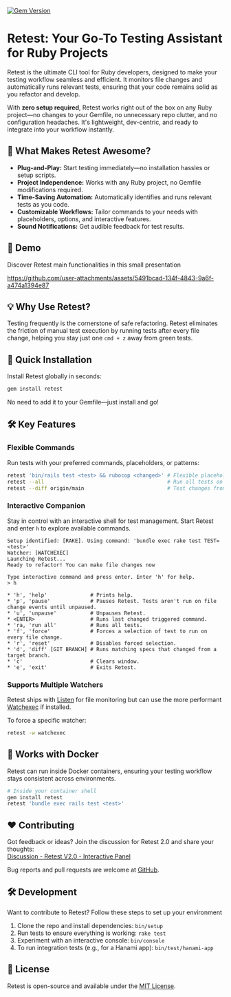 [![Gem Version](https://badge.fury.io/rb/retest.svg)](https://badge.fury.io/rb/retest)

# Retest: Your Go-To Testing Assistant for Ruby Projects

Retest is the ultimate CLI tool for Ruby developers, designed to make your testing workflow seamless and efficient. It monitors file changes and automatically runs relevant tests, ensuring that your code remains solid as you refactor and develop.  

With **zero setup required**, Retest works right out of the box on any Ruby project—no changes to your Gemfile, no unnecessary repo clutter, and no configuration headaches. It's lightweight, dev-centric, and ready to integrate into your workflow instantly.  

## 🚀 **What Makes Retest Awesome?**

- **Plug-and-Play:** Start testing immediately—no installation hassles or setup scripts.
- **Project Independence:** Works with any Ruby project, no Gemfile modifications required.
- **Time-Saving Automation:** Automatically identifies and runs relevant tests as you code.
- **Customizable Workflows:** Tailor commands to your needs with placeholders, options, and interactive features.
- **Sound Notifications:** Get audible feedback for test results.

## 🎥 Demo

Discover Retest main functionalities in this small presentation

https://github.com/user-attachments/assets/5491bcad-134f-4843-9a6f-a474a1394e87

## 💡 **Why Use Retest?**

Testing frequently is the cornerstone of safe refactoring. Retest eliminates the friction of manual test execution by running tests after every file change, helping you stay just one `cmd + z` away from green tests.

## 🔧 **Quick Installation**

Install Retest globally in seconds:  

```bash
gem install retest
```

No need to add it to your Gemfile—just install and go!

## 🛠️ **Key Features**

### **Flexible Commands**  
Run tests with your preferred commands, placeholders, or patterns:  
```bash
retest 'bin/rails test <test> && rubocop <changed>' # Flexible placeholders
retest --all                                        # Run all tests on every file change
retest --diff origin/main                           # Test changes from a branch
```

### **Interactive Companion**  
Stay in control with an interactive shell for test management. Start Retest and enter `h` to explore available commands.  

```
Setup identified: [RAKE]. Using command: 'bundle exec rake test TEST=<test>'
Watcher: [WATCHEXEC]
Launching Retest...
Ready to refactor! You can make file changes now

Type interactive command and press enter. Enter 'h' for help.
> h

* 'h', 'help'              # Prints help.
* 'p', 'pause'             # Pauses Retest. Tests aren't run on file change events until unpaused.
* 'u', 'unpause'           # Unpauses Retest.
* <ENTER>                  # Runs last changed triggered command.
* 'ra, 'run all'           # Runs all tests.
* 'f', 'force'             # Forces a selection of test to run on every file change.
* 'r', 'reset'             # Disables forced selection.
* 'd', 'diff' [GIT BRANCH] # Runs matching specs that changed from a target branch.
* 'c'                      # Clears window.
* 'e', 'exit'              # Exits Retest.

```
### **Supports Multiple Watchers**  
Retest ships with [Listen](https://github.com/guard/listen) for file monitoring but can use the more performant [Watchexec](https://github.com/watchexec/watchexec) if installed.  

To force a specific watcher:  
```bash
retest -w watchexec
```

## 🐳 **Works with Docker**

Retest can run inside Docker containers, ensuring your testing workflow stays consistent across environments.  

```bash
# Inside your container shell
gem install retest
retest 'bundle exec rails test <test>'
```

## ❤️ **Contributing**

Got feedback or ideas? Join the discussion for Retest 2.0 and share your thoughts:  
[Discussion - Retest V2.0 - Interactive Panel](https://github.com/AlexB52/retest/discussions/216)

Bug reports and pull requests are welcome at [GitHub](https://github.com/alexb52/retest).  

## 🛠️ **Development**

Want to contribute to Retest? Follow these steps to set up your environment

1. Clone the repo and install dependencies: `bin/setup`
2. Run tests to ensure everything is working: `rake test`
3. Experiment with an interactive console: `bin/console`
4. To run integration tests (e.g., for a Hanami app): `bin/test/hanami-app`

## 📜 **License**  

Retest is open-source and available under the [MIT License](https://opensource.org/licenses/MIT).
